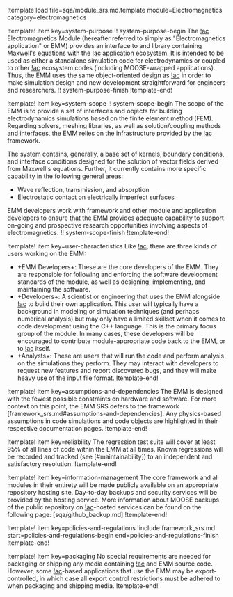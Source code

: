 !template load file=sqa/module_srs.md.template module=Electromagnetics category=electromagnetics

!template! item key=system-purpose
!! system-purpose-begin
The [!ac](MOOSE) Electromagnetics Module (hereafter referred to simply as "Electromagnetics application"
or EMM) provides an interface to and library containing Maxwell's equations with the [!ac](MOOSE)
application ecosystem. It is intended to be used as either a standalone simulation code for electrodynamics
or coupled to other [!ac](MOOSE) ecosystem codes (including MOOSE-wrapped applications). Thus, the
EMM uses the same object-oriented design as [!ac](MOOSE) in order to make simulation design and new
development straightforward for engineers and researchers.
!! system-purpose-finish
!template-end!

!template! item key=system-scope
!! system-scope-begin
The scope of the EMM is to provide a set of interfaces and objects for building electrodynamics simulations
based on the finite element method (FEM). Regarding solvers, meshing libraries, as well as solution/coupling
methods and interfaces, the EMM relies on the infrastructure provided by the [!ac](MOOSE) framework.

The system contains, generally, a base set of kernels, boundary conditions, and interface conditions
designed for the solution of vector fields derived from Maxwell's equations. Further, it currently
contains more specific capability in the following general areas:

- Wave reflection, transmission, and absorption
- Electrostatic contact on electrically imperfect surfaces

EMM developers work with framework and other module and application developers to ensure that the EMM
provides adequate capability to support on-going and prospective research opportunities involving aspects
of electromagnetics.
!! system-scope-finish
!template-end!

!template! item key=user-characteristics
Like [!ac](MOOSE), there are three kinds of users working on the EMM:

- +EMM Developers+: These are the core developers of the EMM. They are responsible for following and
  enforcing the software development standards of the module, as well as designing, implementing, and
  maintaining the software.
- +Developers+: A scientist or engineering that uses the EMM alongside [!ac](MOOSE) to build their own
  application. This user will typically have a background in modeling or simulation techniques (and
  perhaps numerical analysis) but may only have a limited skillset when it comes to code development
  using the C++ language. This is the primary focus group of the module. In many cases, these developers
  will be encouraged to contribute module-appropriate code back to the EMM, or to [!ac](MOOSE) itself.
- +Analysts+: These are users that will run the code and perform analysis on the simulations they perform.
  They may interact with developers to request new features and report discovered bugs, and they will
  make heavy use of the input file format.
!template-end!

!template! item key=assumptions-and-dependencies
The EMM is designed with the fewest possible constraints on hardware and software. For more context
on this point, the EMM SRS defers to the framework [framework_srs.md#assumptions-and-dependencies].
Any physics-based assumptions in code simulations and code objects are highlighted in their respective
documentation pages.
!template-end!

!template! item key=reliability
The regression test suite will cover at least 95% of all lines of code within the EMM at all times.
Known regressions will be recorded and tracked (see [#maintainability]) to an independent and satisfactory
resolution.
!template-end!

!template! item key=information-management
The core framework and all modules in their entirety will be made publicly available on an appropriate
repository hosting site. Day-to-day backups and security services will be provided by the hosting service.
More information about MOOSE backups of the public repository on [!ac](INL)-hosted services can be found
on the following page: [sqa/github_backup.md]
!template-end!

!template! item key=policies-and-regulations
!include framework_srs.md start=policies-and-regulations-begin end=policies-and-regulations-finish
!template-end!

!template! item key=packaging
No special requirements are needed for packaging or shipping any media containing [!ac](MOOSE) and
EMM source code. However, some [!ac](MOOSE)-based applications that use the EMM may be export-controlled,
in which case all export control restrictions must be adhered to when packaging and shipping media.
!template-end!
